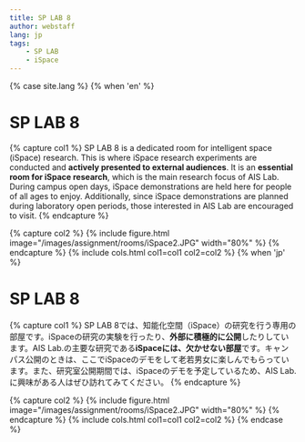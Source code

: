 ```yaml
---
title: SP LAB 8
author: webstaff
lang: jp
tags:
    - SP LAB
    - iSpace
---
```

{% case site.lang %}
{% when 'en' %}
# SP LAB 8

{% capture col1 %}
SP LAB 8 is a dedicated room for intelligent space (iSpace) research. This is where iSpace research experiments are conducted and **actively presented to external audiences**. It is an **essential room for iSpace research**, which is the main research focus of AIS Lab. During campus open days, iSpace demonstrations are held here for people of all ages to enjoy. Additionally, since iSpace demonstrations are planned during laboratory open periods, those interested in AIS Lab are encouraged to visit.
{% endcapture %}

{% capture col2 %}
{% include figure.html
    image="/images/assignment/rooms/iSpace2.JPG"
    width="80%"
%}
{% endcapture %}
{%
  include cols.html
  col1=col1
  col2=col2
%}
{% when 'jp' %}
# SP LAB 8

{% capture col1 %}
SP LAB 8では、知能化空間（iSpace）の研究を行う専用の部屋です。iSpaceの研究の実験を行ったり、**外部に積極的に公開**したりしています。AIS Lab.の主要な研究である**iSpaceには、欠かせない部屋**です。キャンパス公開のときは、ここでiSpaceのデモをして老若男女に楽しんでもらっています。また、研究室公開期間では、iSpaceのデモを予定しているため、AIS Lab.に興味がある人はぜひ訪れてみてください。
{% endcapture %}

{% capture col2 %}
{% include figure.html
    image="/images/assignment/rooms/iSpace2.JPG"
    width="80%"
%}
{% endcapture %}
{%
  include cols.html
  col1=col1
  col2=col2
%}
{% endcase %}